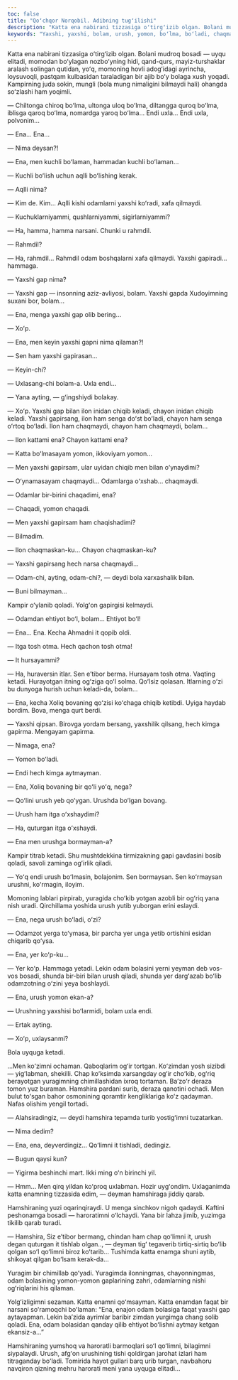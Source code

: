 ```yaml
---
toc: false
title: "Qoʻchqor Norqobil. Adibning tugʻilishi"
description: "Katta ena nabirani tizzasiga oʻtirgʻizib olgan. Bolani mudroq bosadi — uyqu elitadi, momodan boʻylagan..."
keywords: "Yaxshi, yaxshi, bolam, urush, yomon, boʻlma, boʻladi, chaqmaydi, Katta, bilan, chiqib, bosadi, boʻlaman, menga, ayting, keladi, chayon, qoladi, ketadi, qoʻlimni"
---
```


Katta ena nabirani tizzasiga oʻtirgʻizib olgan. Bolani mudroq bosadi — uyqu elitadi, momodan boʻylagan nozboʻyning hidi, qand-qurs, mayiz-turshaklar aralash solingan qutidan, yoʻq, momoning hovli adogʻidagi ayrincha, loysuvoqli, pastqam kulbasidan taraladigan bir ajib boʻy bolaga xush yoqadi. Kampirning juda sokin, mungli (bola mung nimaligini bilmaydi hali) ohangda soʻzlashi ham yoqimli.

— Chiltonga chiroq boʻlma, ultonga uloq boʻlma, diltangga quroq boʻlma, iblisga qaroq boʻlma, nomardga yaroq boʻlma... Endi uxla... Endi uxla, polvonim...

— Ena... Ena...

— Nima deysan?!

— Ena, men kuchli boʻlaman, hammadan kuchli boʻlaman...

— Kuchli boʻlish uchun aqlli boʻlishing kerak.

— Aqlli nima?

— Kim de. Kim... Aqlli kishi odamlarni yaxshi koʻradi, xafa qilmaydi.

— Kuchuklarniyammi, qushlarniyammi, sigirlarniyammi?

— Ha, hamma, hamma narsani. Chunki u rahmdil.

— Rahmdil?

— Ha, rahmdil... Rahmdil odam boshqalarni xafa qilmaydi. Yaxshi gapiradi... hammaga.

— Yaxshi gap nima?

— Yaxshi gap — insonning aziz-avliyosi, bolam. Yaxshi gapda Xudoyimning suxani bor, bolam...

— Ena, menga yaxshi gap olib bering...

— Xoʻp.

— Ena, men keyin yaxshi gapni nima qilaman?!

— Sen ham yaxshi gapirasan...

— Keyin-chi?

— Uxlasang-chi bolam-a. Uxla endi...

— Yana ayting, — gʻingshiydi bolakay.

— Xoʻp. Yaxshi gap bilan ilon inidan chiqib keladi, chayon inidan chiqib keladi. Yaxshi gapirsang, ilon ham senga doʻst boʻladi, chayon ham senga oʻrtoq boʻladi. Ilon ham chaqmaydi, chayon ham chaqmaydi, bolam...

— Ilon kattami ena? Chayon kattami ena?

— Katta boʻlmasayam yomon, ikkoviyam yomon...

— Men yaxshi gapirsam, ular uyidan chiqib men bilan oʻynaydimi?

— Oʻynamasayam chaqmaydi... Odamlarga oʻxshab... chaqmaydi.

— Odamlar bir-birini chaqadimi, ena?

— Chaqadi, yomon chaqadi.

— Men yaxshi gapirsam ham chaqishadimi?

— Bilmadim.

— Ilon chaqmaskan-ku... Chayon chaqmaskan-ku?

— Yaxshi gapirsang hech narsa chaqmaydi...

— Odam-chi, ayting, odam-chi?, — deydi bola xarxashalik bilan.

— Buni bilmayman...

Kampir oʻylanib qoladi. Yolgʻon gapirgisi kelmaydi.

— Odamdan ehtiyot boʻl, bolam... Ehtiyot boʻl!

— Ena... Ena. Kecha Ahmadni it qopib oldi.

— Itga tosh otma. Hech qachon tosh otma!

— It hursayammi?

— Ha, huraversin itlar. Sen eʼtibor berma. Hursayam tosh otma. Vaqting ketadi. Hurayotgan itning ogʻziga qoʻl solma. Qoʻlsiz qolasan. Itlarning oʻzi bu dunyoga hurish uchun keladi-da, bolam...

— Ena, kecha Xoliq bovaning qoʻzisi koʻchaga chiqib ketibdi. Uyiga haydab bordim. Bova, menga qurt berdi.

— Yaxshi qipsan. Birovga yordam bersang, yaxshilik qilsang, hech kimga gapirma. Mengayam gapirma.

— Nimaga, ena?

— Yomon boʻladi.

— Endi hech kimga aytmayman.

— Ena, Xoliq bovaning bir qoʻli yoʻq, nega?

— Qoʻlini urush yeb qoʻygan. Urushda boʻlgan bovang.

— Urush ham itga oʻxshaydimi?

— Ha, quturgan itga oʻxshaydi.

— Ena men urushga bormayman-a?

Kampir titrab ketadi. Shu mushtdekkina tirmizakning gapi gavdasini bosib qoladi, savoli zaminga ogʻirlik qiladi.

— Yoʻq endi urush boʻlmasin, bolajonim. Sen bormaysan. Sen koʻrmaysan urushni, koʻrmagin, iloyim.

Momoning lablari pirpirab, yuragida choʻkib yotgan azobli bir ogʻriq yana nish uradi. Qirchillama yoshida urush yutib yuborgan erini eslaydi.

— Ena, nega urush boʻladi, oʻzi?

— Odamzot yerga toʻymasa, bir parcha yer unga yetib ortishini esidan chiqarib qoʻysa.

— Ena, yer koʻp-ku...

— Yer koʻp. Hammaga yetadi. Lekin odam bolasini yerni yeyman deb vos-vos bosadi, shunda bir-biri bilan urush qiladi, shunda yer dargʻazab boʻlib odamzotning oʻzini yeya boshlaydi.

— Ena, urush yomon ekan-a?

— Urushning yaxshisi boʻlarmidi, bolam uxla endi.

— Ertak ayting.

— Xoʻp, uxlaysanmi?

Bola uyquga ketadi.

...Men koʻzimni ochaman. Qaboqlarim ogʻir tortgan. Koʻzimdan yosh sizibdi — yigʻlabman, shekilli. Chap koʻksimda xarsangday ogʻir choʻkib, ogʻriq berayotgan yuragimning chimillashidan ixroq tortaman. Baʼzoʻr deraza tomon yuz buraman. Hamshira pardani surib, deraza qanotini ochadi. Men bulut toʻsgan bahor osmonining qoramtir kengliklariga koʻz qadayman. Nafas olishim yengil tortadi.

— Alahsiradingiz, — deydi hamshira tepamda turib yostigʻimni tuzatarkan.

— Nima dedim?

— Ena, ena, deyverdingiz... Qoʻlimni it tishladi, dedingiz.

— Bugun qaysi kun?

— Yigirma beshinchi mart. Ikki ming oʻn birinchi yil.

— Hmm... Men qirq yildan koʻproq uxlabman. Hozir uygʻondim. Uxlaganimda katta enamning tizzasida edim, — deyman hamshiraga jiddiy qarab.

Hamshiraning yuzi oqarinqiraydi. U menga sinchkov nigoh qadaydi. Kaftini peshonamga bosadi — haroratimni oʻlchaydi. Yana bir lahza jimib, yuzimga tikilib qarab turadi.

— Hamshira, Siz eʼtibor bermang, chindan ham chap qoʻlimni it, urush degan quturgan it tishlab olgan.., — deyman tigʻ tegaverib tirtiq-sirtiq boʻlib qolgan soʻl qoʻlimni biroz koʻtarib... Tushimda katta enamga shuni aytib, shikoyat qilgan boʻlsam kerak-da...

Yuragim bir chimillab qoʻyadi. Yuragimda ilonningmas, chayonningmas, odam bolasining yomon-yomon gaplarining zahri, odamlarning nishi ogʻriqlarini his qilaman.

Yolgʻizligimni sezaman. Katta enamni qoʻmsayman. Katta enamdan faqat bir narsani soʻramoqchi boʻlaman: “Ena, enajon odam bolasiga faqat yaxshi gap aytayapman. Lekin baʼzida ayrimlar baribir zimdan yurgimga chang solib qoladi. Ena, odam bolasidan qanday qilib ehtiyot boʻlishni aytmay ketgan ekansiz-a...”

Hamshiraning yumshoq va haroratli barmoqlari soʻl qoʻlimni, bilagimni siypalaydi. Urush, afgʻon urushining tishi qoldirgan jarohat izlari ham titraganday boʻladi. Tomirida hayot gullari barq urib turgan, navbahoru navqiron qizning mehru harorati meni yana uyquga elitadi...